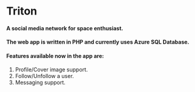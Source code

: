 # Triton

#### A social media network for space enthusiast.
#### The web app is written in PHP and currently uses Azure SQL Database.

#### Features available now in the app are:
1. Profile/Cover image support.
2. Follow/Unfollow a user.
3. Messaging support.
